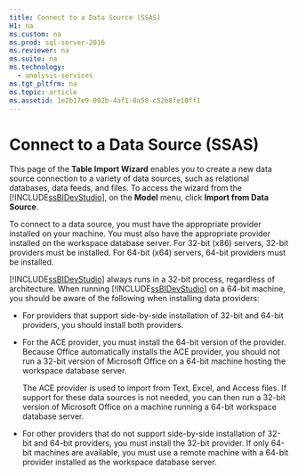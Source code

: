 ```yaml
---
title: Connect to a Data Source (SSAS)
H1: na
ms.custom: na
ms.prod: sql-server-2016
ms.reviewer: na
ms.suite: na
ms.technology: 
  - analysis-services
ms.tgt_pltfrm: na
ms.topic: article
ms.assetid: 1e2b17e9-092b-4af1-8a58-c52b8fe10ff1
---
```

# Connect to a Data Source (SSAS)
  This page of the **Table Import Wizard** enables you to create a new data source connection to a variety of data sources, such as relational databases, data feeds, and files. To access the wizard from the [!INCLUDE[ssBIDevStudio](../../Token/Other/ssBIDevStudio_md.md)], on the **Model** menu, click **Import from Data Source**.  
  
 To connect to a data source, you must have the appropriate provider installed on your machine. You must also have the appropriate provider installed on the workspace database server. For 32\-bit \(x86\) servers, 32\-bit providers must be installed. For 64\-bit \(x64\) servers, 64\-bit providers must be installed.  
  
 [!INCLUDE[ssBIDevStudio](../../Token/Other/ssBIDevStudio_md.md)] always runs in a 32\-bit process, regardless of architecture. When running [!INCLUDE[ssBIDevStudio](../../Token/Other/ssBIDevStudio_md.md)] on a 64\-bit machine, you should be aware of the following when installing data providers:  
  
-   For providers that support side\-by\-side installation of 32\-bit and 64\-bit providers, you should install both providers.  
  
-   For the ACE provider, you must install the 64\-bit version of the provider. Because Office automatically installs the ACE provider, you should not run a 32\-bit version of Microsoft Office on a 64\-bit machine hosting the workspace database server.  
  
     The ACE provider is used to import from Text, Excel, and Access files. If support for these data sources is not needed, you can then run a 32\-bit version of Microsoft Office on a machine running a 64\-bit workspace database server.  
  
-   For other providers that do not support side\-by\-side installation of 32\-bit and 64\-bit providers, you must install the 32\-bit provider. If only 64\-bit machines are available, you must use a remote machine with a 64\-bit provider installed as the workspace database server.  
  
  